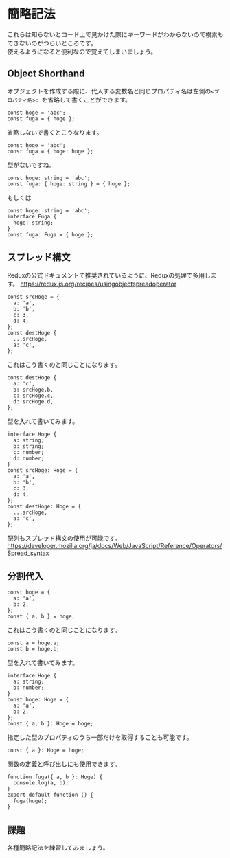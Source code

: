 # 簡略記法
これらは知らないとコード上で見かけた際にキーワードがわからないので検索もできないのがつらいところです。  
使えるようになると便利なので覚えてしまいましょう。  

## Object Shorthand
オブジェクトを作成する際に、代入する変数名と同じプロパティ名は左側の`<プロパティ名>: `を省略して書くことができます。
```
const hoge = 'abc';
const fuga = { hoge };
```
省略しないで書くとこうなります。
```
const hoge = 'abc';
const fuga = { hoge: hoge };
```
型がないですね。
```
const hoge: string = 'abc';
const fuga: { hoge: string } = { hoge };
```
もしくは
```
const hoge: string = 'abc';
interface Fuga {
  hoge: string;
}
const fuga: Fuga = { hoge };
```

## スプレッド構文
Reduxの公式ドキュメントで推奨されているように、Reduxの処理で多用します。
https://redux.js.org/recipes/usingobjectspreadoperator
```
const srcHoge = {
  a: 'a',
  b: 'b',
  c: 3,
  d: 4,
};
const destHoge {
  ...srcHoge,
  a: 'c',
};
```
これはこう書くのと同じことになります。
```
const destHoge {
  a: 'c',
  b: srcHoge.b,
  c: srcHoge.c,
  d: srcHoge.d,
};
```
型を入れて書いてみます。
```
interface Hoge {
  a: string;
  b: string;
  c: number;
  d: number;
}
const srcHoge: Hoge = {
  a: 'a',
  b: 'b',
  c: 3,
  d: 4,
};
const destHoge: Hoge = {
  ...srcHoge,
  a: 'c',
};
```

配列もスプレッド構文の使用が可能です。
https://developer.mozilla.org/ja/docs/Web/JavaScript/Reference/Operators/Spread_syntax

## 分割代入
```
const hoge = {
  a: 'a',
  b: 2,
};
const { a, b } = hoge;
```
これはこう書くのと同じことになります。
```
const a = hoge.a;
const b = hoge.b;
```
型を入れて書いてみます。
```
interface Hoge {
  a: string;
  b: number;
}
const hoge: Hoge = {
  a: 'a',
  b: 2,
};
const { a, b }: Hoge = hoge;
```
指定した型のプロパティのうち一部だけを取得することも可能です。
```
const { a }: Hoge = hoge;
```
関数の定義と呼び出しにも使用できます。
```
function fuga({ a, b }: Hoge) {
  console.log(a, b);
}
export default function () {
  fuga(hoge);
}
```

## 課題
各種簡略記法を練習してみましょう。
